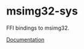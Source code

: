 # msimg32-sys #
FFI bindings to msimg32.

[Documentation](https://retep998.github.io/doc/msimg32-sys/)
